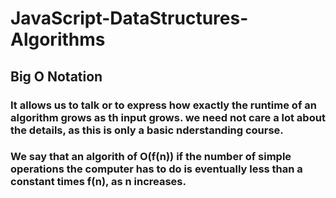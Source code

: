 # JavaScript-DataStructures-Algorithms

  ## Big O Notation
  ### It allows us to talk or to express how exactly the runtime of an algorithm grows as th input grows. we need not care a lot about the details, as this is only a basic nderstanding course. 

  ### We say that an algorith of O(f(n)) if the number of simple operations the computer has to do is eventually less than a constant times f(n), as n increases.